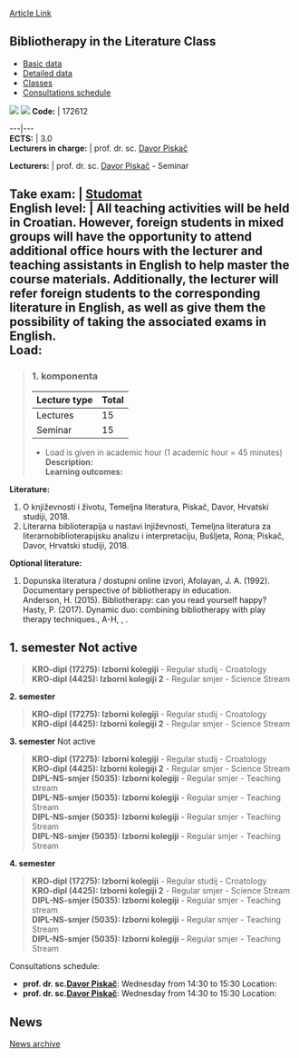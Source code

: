 [Article Link](https://www.fhs.hr/en/course/bitlc)

## Bibliotherapy in the Literature Class
  * [Basic data](https://www.fhs.hr/en/course/bitlc#v1id-523746_297021_1_0 "Basic data")
  * [Detailed data](https://www.fhs.hr/en/course/bitlc#v1id-523746_297021_1_1 "Detailed data")
  * [Classes](https://www.fhs.hr/en/course/bitlc#v1id-523746_297021_1_2 "Classes")
  * [Consultations schedule](https://www.fhs.hr/en/course/bitlc#v1id-523746_297021_1_3 "Consultations schedule")


[![](https://www.fhs.hr/img/flags/gif/hr.gif)](https://www.fhs.hr/predmet/bunk) [![](https://www.fhs.hr/img/flags/gif/gb.gif)](https://www.fhs.hr/en/course/bitlc)
**Code:** |  172612  
  
---|---  
**ECTS:** |  3.0   
**Lecturers in charge:** |  prof. dr. sc. [Davor Piskač](https://www.fhs.hr/staff/davor.piskac)   
  
**Lecturers:** |  prof. dr. sc. [Davor Piskač](https://www.fhs.hr/djelatnik/davor.piskac) - Seminar  
  
**Take exam:** |  [Studomat](http://www.isvu.hr/studomat)  
**English level:** |  All teaching activities will be held in Croatian. However, foreign students in mixed groups will have the opportunity to attend additional office hours with the lecturer and teaching assistants in English to help master the course materials. Additionally, the lecturer will refer foreign students to the corresponding literature in English, as well as give them the possibility of taking the associated exams in English.   
**Load:**  
---  
> ### 1. komponenta
> | Lecture type | Total  
> ---|---  
> Lectures | 15  
> Seminar | 15  
> * Load is given in academic hour (1 academic hour = 45 minutes)   
**Description:**  
> **Learning outcomes:**  

  
**Literature:**  
  1. O književnosti i životu, Temeljna literatura, Piskač, Davor, Hrvatski studiji, 2018. 
  2. Literarna biblioterapija u nastavi lnjiževnosti, Temeljna literatura za literarnobiblioterapijsku analizu i interpretaciju, Bušljeta, Rona; Piskač, Davor, Hrvatski studiji, 2018. 

  
**Optional literature:**  
  1. Dopunska literatura / dostupni online izvori, Afolayan, J. A. (1992). Documentary perspective of bibliotherapy in education.   
Anderson, H. (2015). Bibliotherapy: can you read yourself happy?   
Hasty, P. (2017). Dynamic duo: combining bibliotherapy with play therapy techniques., A-H, , .

  
**1. semester** Not active  
---  
> **KRO-dipl (17275): Izborni kolegiji** - Regular studij - Croatology  
>  **KRO-dipl (4425): Izborni kolegiji 2** - Regular smjer - Science Stream  
>   
  
**2. semester**  
> **KRO-dipl (17275): Izborni kolegiji** - Regular studij - Croatology  
>  **KRO-dipl (4425): Izborni kolegiji 2** - Regular smjer - Science Stream  
>   
  
**3. semester** Not active  
> **KRO-dipl (17275): Izborni kolegiji** - Regular studij - Croatology  
>  **KRO-dipl (4425): Izborni kolegiji 2** - Regular smjer - Science Stream  
>  **DIPL-NS-smjer (5035): Izborni kolegiji** - Regular smjer - Teaching stream  
>  **DIPL-NS-smjer (5035): Izborni kolegiji** - Regular smjer - Teaching Stream  
>  **DIPL-NS-smjer (5035): Izborni kolegiji** - Regular smjer - Teaching Stream  
>  **DIPL-NS-smjer (5035): Izborni kolegiji** - Regular smjer - Teaching Stream  
>   
  
**4. semester**  
> **KRO-dipl (17275): Izborni kolegiji** - Regular studij - Croatology  
>  **KRO-dipl (4425): Izborni kolegiji 2** - Regular smjer - Science Stream  
>  **DIPL-NS-smjer (5035): Izborni kolegiji** - Regular smjer - Teaching stream  
>  **DIPL-NS-smjer (5035): Izborni kolegiji** - Regular smjer - Teaching Stream  
>  **DIPL-NS-smjer (5035): Izborni kolegiji** - Regular smjer - Teaching Stream  
>   
Consultations schedule: 
  * **prof. dr. sc.[Davor Piskač](https://www.fhs.hr/staff/davor.piskac)**: 
Wednesday from 14:30 to 15:30
Location: 
  * **prof. dr. sc.[Davor Piskač](https://www.fhs.hr/djelatnik/davor.piskac)**: 
Wednesday from 14:30 to 15:30
Location: 


## News
[News archive](https://www.fhs.hr/en/course/bitlc?@=20x0r#news_113167 "News archive")
